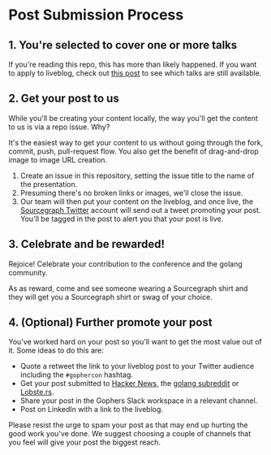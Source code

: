 # Post Submission Process

## 1. You're selected to cover one or more talks

If you're reading this repo, this has more than likely happened. If you want to apply to liveblog, check out [this post](https://about.sourcegraph.com/blog/sourcegraph-liveblogging-at-gophercon-2018) to see which talks are still available.

## 2. Get your post to us

While you'll be creating your content locally, the way you'll get the content to us is via a repo issue. Why?

It's the easiest way to get your content to us without going through the fork, commit, push, pull-request flow. You also get the benefit of drag-and-drop image to image URL creation.

1. Create an issue in this repository, setting the issue title to the name of the presentation.
1. Presuming there's no broken links or images, we'll close the issue.
1. Our team will then put your content on the liveblog, and once live, the [Sourcegraph Twitter](https://twitter.com/srcgraph) account will send out a tweet promoting your post. You'll be tagged in the post to alert you that your post is live.

## 3. Celebrate and be rewarded!

Rejoice! Celebrate your contribution to the conference and the golang community.

As as reward, come and see someone wearing a Sourcegraph shirt and they will get you a Sourcegraph shirt or swag of your choice.

## 4. (Optional) Further promote your post

You've worked hard on your post so you'll want to get the most value out of it. Some ideas to do this are:

 - Quote a retweet the link to your liveblog post to your Twitter audience including the `#gophercon` hashtag.
 - Get your post submitted to [Hacker News](https://news.ycombinator.com), the [golang subreddit](https://reddit.com/r/golang) or [Lobste.rs](https://lobste.rs).
 - Share your post in the Gophers Slack workspace in a relevant channel.
 - Post on LinkedIn with a link to the liveblog.

Please resist the urge to spam your post as that may end up hurting the good work you've done. We suggest choosing a couple of channels that you feel will give your post the biggest reach.
